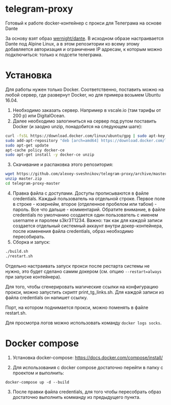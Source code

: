 # telegram-proxy
Готовый к работе docker-контейнер с прокси для Телеграма на основе Dante

За основу взят образ [wernight/dante](https://hub.docker.com/r/wernight/dante/). В исходном образе настраивается Dante под Alpine Linux, а в этом репозитории ко всему этому добавляется авторизация и ограничение IP адресам, к которым можно подключиться: только к подсети телеграма.

# Установка
Для работы нужен только Docker. Соответственно, поставить можно на любой сервер, где развернут Docker, но для примера возьмем Ubuntu 16.04.

1. Необходимо заказать сервер. Например в vscale.io (там тарифы от 200 р) или DigitalOcean.
2. Далее необходимо залогиниться на сервер под рутом поставить Docker (и заодно unzip, понадобится на следующем шаге):
```sh
curl -fsSL https://download.docker.com/linux/ubuntu/gpg | sudo apt-key add -
sudo add-apt-repository "deb [arch=amd64] https://download.docker.com/linux/ubuntu $(lsb_release -cs) stable"
sudo apt-get update
apt-cache policy docker-ce
sudo apt-get install -y docker-ce unzip
```
3. Скачивание и распаковка этого репозитория:
```sh
wget https://github.com/alexey-sveshnikov/telegram-proxy/archive/master.zip
unzip master.zip
cd telegram-proxy-master
```

4. Правка файла с доступами. Доступы прописываются в файле credentials. Каждый пользователь на отдельной строке. Первое поле в строке - юзернейм, второе (отделенное пробелом или табом) - пароль. Все что дальше - комментарий. Обратите внимание, в файле credentials по умолчанию создается один пользователь с именем username и паролем s3kr3T1234.
Важно: так как для каждой записи создается отдельный системный аккаунт внутри докер-контейнера, после изменения файла credentials, образ необходимо пересобирать.
5. Сборка и запуск:
```sh
./build.sh
./restart.sh
```

Отдельно настраивать запуск прокси после рестарта системы не нужно, это будет сделано самим докером (см. опцию `--restart=always` при запуске контейнера).

Для того, чтобы сгенерировать магические ссылки на конфигурацию прокси, можно запустить скрипт print_tg_links.sh. Для каждой записи из файла credentials он напишет ссылку.

Порт, на котором поднимается прокси, можно поменять в файле restart.sh.

Для просмотра логов можно использовать команду `docker logs socks`.

# Docker compose

1. Установка docker-compose: https://docs.docker.com/compose/install/

2. Для использования с docker compose достаточно перейти в папку с проектом и выполнить:
```
docker-compose up -d --build
```

3. После правки файла credentials, для того чтобы пересобрать образ достаточно выполнить комманду из предыдущего пункта.
